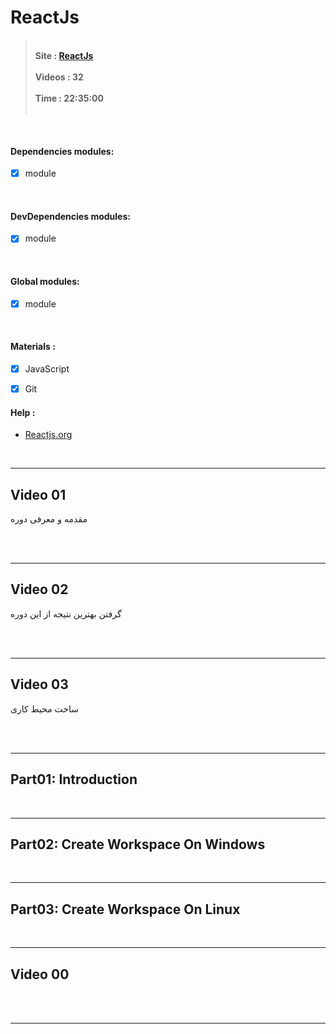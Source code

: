 
# **ReactJs**

> <br> **Site :  [ReactJs](https://toplearn.com/c/qxl2 "آموزش جامع ReactJs")**
<br> <br> **Videos : 32**
<br> <br> **Time : 22:35:00** 
<br> <br>

<br>

#### **Dependencies** modules:
- [x] module

<br>

#### **DevDependencies** modules:
- [x] module

<br>

#### **Global** modules:
- [x] module

<br>

#### **Materials :**
- [x] JavaScript
- [x] Git


#### **Help :**
* [Reactjs.org](https://reactjs.org/ "reactjs.org")

<br>

---
## Video 01
مقدمه و معرفی دوره

<br><br>

---
## Video 02
گرفتن بهترین نتیجه از این دوره


<br><br>

---
## Video 03
ساخت محیط کاری

<br><br>

---
## Part01: Introduction
<br>

---
## Part02: Create Workspace On Windows
<br>

---
## Part03: Create Workspace On Linux
<br>

---











## Video 00


<br><br>

---